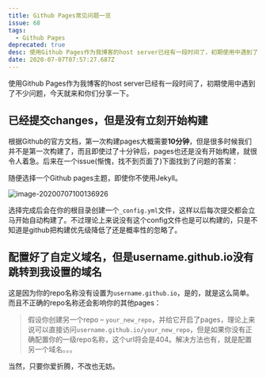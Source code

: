 ```yaml
---
title: Github Pages常见问题一览
issue: 68
tags: 
  - Github Pages
deprecated: true
desc: 使用Github Pages作为我博客的host server已经有一段时间了，初期使用中遇到了不少问题，今天就来和你们分享一下。
date: 2020-07-07T07:57:27.687Z
---
```


使用Github Pages作为我博客的host server已经有一段时间了，初期使用中遇到了不少问题，今天就来和你们分享一下。

## 已经提交changes，但是没有立刻开始构建

根据Github的官方文档，第一次构建pages大概需要**10分钟**，但是很多时候我们并不是第一次构建了，而且即使过了十分钟后，pages也还是没有开始构建，就很令人着急。后来在一个issue(惭愧，找不到页面了)下面找到了问题的答案：

随便选择一个Github pages主题，即使你不使用Jekyll。

![image-20200707100136926](https://blog-r2.jw1.dev/p_assets/202007/image-20200707100136926.png)

选择完成后会在你的根目录创建一个`_config.yml`文件，这样以后每次提交都会立马开始自动构建了。不过理论上来说没有这个config文件也是可以构建的，只是不知道是github把构建优先级降低了还是概率性的忽略了。

## 配置好了自定义域名，但是username.github.io没有跳转到我设置的域名

这是因为你的repo名称没有设置为`username.github.io`，是的，就是这么简单。而且不正确的repo名称还会影响你的其他pages：

> 假设你创建另一个repo – `your_new_repo`，并给它开启了pages，理论上来说可以直接访问`username.github.io/your_new_repo`，但是如果你没有正确配置你的一级repo名称，这个url将会是404。解决方法也有，就是配置另一个域名。。。

当然，只要你爱折腾，不改也无妨。
